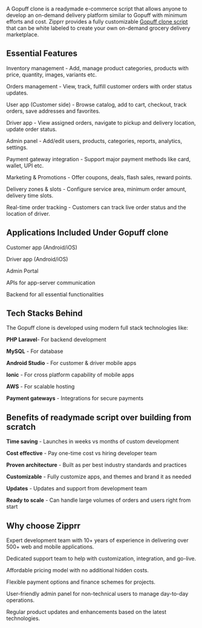 A Gopuff clone is a readymade e-commerce script that allows anyone to develop an on-demand delivery platform similar to Gopuff with minimum efforts and cost. Zipprr provides a fully customizable <a href="https://zipprr.com/category/gopuff-clone/">Gopuff clone script</a> that can be white labeled to create your own on-demand grocery delivery marketplace.

<h2><b>Essential Features</b></h2>

Inventory management - Add, manage product categories, products with price, quantity, images, variants etc.

Orders management - View, track, fulfill customer orders with order status updates.

User app (Customer side) - Browse catalog, add to cart, checkout, track orders, save addresses and favorites.

Driver app - View assigned orders, navigate to pickup and delivery location, update order status.

Admin panel - Add/edit users, products, categories, reports, analytics, settings.

Payment gateway integration - Support major payment methods like card, wallet, UPI etc.

Marketing & Promotions - Offer coupons, deals, flash sales, reward points.

Delivery zones & slots - Configure service area, minimum order amount, delivery time slots.

Real-time order tracking - Customers can track live order status and the location of driver.

<h2><b>Applications Included Under Gopuff clone</b></h2>

Customer app (Android/iOS)

Driver app (Android/iOS)

Admin Portal

APIs for app-server communication

Backend for all essential functionalities

<h2><b>Tech Stacks Behind</b></h2>

The Gopuff clone is developed using modern full stack technologies like:

**PHP Laravel**- For backend development

**MySQL** - For database

**Android Studio** - For customer & driver mobile apps

**Ionic** - For cross platform capability of mobile apps

**AWS** - For scalable hosting

**Payment gateways** - Integrations for secure payments

<h2><b>Benefits of readymade script over building from scratch</b></h2>

**Time saving** - Launches in weeks vs months of custom development

**Cost effective** - Pay one-time cost vs hiring developer team

**Proven architecture** - Built as per best industry standards and practices

**Customizable** - Fully customize apps, and themes and brand it as needed

**Updates** - Updates and support from development team

**Ready to scale** - Can handle large volumes of orders and users right from start

<h2><b>Why choose Zipprr</b></h2>

Expert development team with 10+ years of experience in delivering over 500+ web and mobile applications.

Dedicated support team to help with customization, integration, and go-live.

Affordable pricing model with no additional hidden costs.

Flexible payment options and finance schemes for projects.

User-friendly admin panel for non-technical users to manage day-to-day operations.

Regular product updates and enhancements based on the latest technologies.
